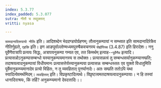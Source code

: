 ```yaml
---
index: 5.3.77
index_padded: 5.3.077
sutra: नीतौ च तद्युक्तात्
vritti: nyasa

---
```

`सामदानादिरूपायो नीतिः` इति। आदिशब्देन भेददण्डयोर्ग्रहणम्; तौत्वनुकम्पायां न सम्भवत इति सामदानादिरेकैव नीतिर्गुह्यते, `एहकि` इति। इण आङपूर्वाल्लोण्मध्यमपुरुषैकवचनस्य `सेर्ह्यपिच्च` (3.4.87) इति हिरादेशः। ननु पूर्वेणैवात्रापि प्रत्ययः सिद्धः, अत्रापयनुकम्पा गम्यत एव, तत किमर्थम् इत्याह--`पूर्वेणैव` इत्यादि। प्रत्यासन्नोऽनुकम्पासम्बन्धो यस्यानुकम्पयमानस्य स तथोक्तः। प्रत्यासन्नत्वं तु सम्बन्धसर्यानुकम्प्यानम्प्रति; तदाश्रयत्वादनुकम्पायां विधीयमानः प्रत्यासत्तेर्यस्यानुकम्पया प्रत्यासन्नः सम्बन्धस्ततः एव युक्तो विधातुमिति पूर्वेमानुकम्प्यमानादेव प्रत्यो विहितः, न तु व्यवहितात् पुनर्घानादेः। अतः सम्प्रति ततोऽपि यथा स्यादित्येवमर्थमिदम्। `व्यवहितात्` इति। विप्रकृष्टादित्यर्थः। विप्रृष्टत्वमतदाश्रयत्वादनुकम्पायाः। न हि तस्यां धानादिराश्रयः, किं तर्हि? अनुकम्प्यमानो देवदत्तादिः।।